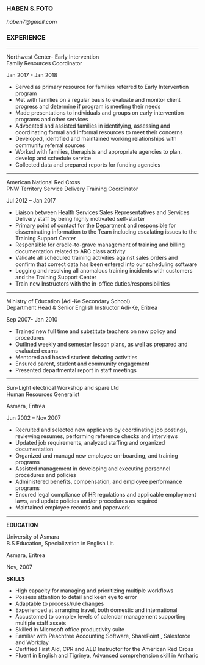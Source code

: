 ### **HABEN S.FOTO** ###
_haben7@gmail.com_

### **EXPERIENCE** ###
---
Northwest Center- Early Intervention            									   
Family Resources Coordinator
   
Jan 2017 - Jan 2018
   
* Served as primary resource for families referred to Early Intervention program
*	Met with families on a regular basis to evaluate and monitor client progress and  determine if program is meeting their needs
* Made presentations to individuals and groups on early intervention programs and other services
*	Advocated and assisted families in identifying, assessing and coordinating formal and informal resources to meet their concerns
*	Developed, identified and maintained working relationships with community referral sources
*	Worked with families, therapists and appropriate agencies to plan, develop and schedule service
*	Collected data and prepared reports for funding agencies

---

American National Red Cross										                      
PNW Territory Service Delivery Training Coordinator		

Jul 2012 – Jan 2017

*	Liaison between Health Services Sales Representatives and Services Delivery staff by being highly motivated self-starter
*	Primary point of contact for the Department and responsible for disseminating information to the Team including escalating  issues to   the Training Support Center
*	Responsible for cradle-to-grave management of training and billing documentation related to ARC class activity
*	Validate all scheduled training activities against sales orders and confirm that correct data has been entered into our scheduling       software
*	Logging and resolving all anomalous training incidents with customers and the Training Support Center
*	Train new Instructors with the in-office duties/responsibilities

---

Ministry of Education (Adi-Ke Secondary School)   					 	                            
Department Head & Senior English Instructor
Adi-Ke, Eritrea

Sep 2007- Jan 2010

* Trained new full time and substitute teachers on new policy and procedures
*	Outlined weekly and semester lesson plans, as well as prepared and evaluated exams
*	Mentored and hosted student debating activities
*	Ensured parent, student and community engagement
* Presented departmental report in staff meetings

---

Sun-Light electrical Workshop and spare Ltd					                                                        
Human Resources Generalist 

Asmara, Eritrea

Jun 2002 – Nov 2007

*	Recruited and selected new applicants by coordinating job postings, reviewing resumes, performing reference checks and                   interviews
*	Updated job requirements, analyzed staffing and organized documentation
* Organized and managd new employee on-boarding, and training programs
*	Assisted management in developing and executing personnel procedures and policies
*	Administered benefits, compensation, and employee performance programs
*	Ensured legal compliance of HR regulations and applicable employment laws, and update policies and/or procedures as required
*	Maintained employee records and paperwork

---

**EDUCATION**

University of Asmara									      	                           
B.S Education, Specialization in English Lit.

Asmara, Eritrea

Nov, 2007



**SKILLS**

* High capacity for managing and prioritizing multiple workflows
*	Possess attention to detail  and keen eye to error
*	Adaptable to process/rule  changes 
*	Experienced at arranging travel, both domestic and international
*	Accustomed to complex levels of calendar management supporting multiple staff assets
*	Skilled in Microsoft office productivity suite
*	Familiar with Peachtree Accounting Software, SharePoint , Salesforce and Workday
*	Certified First Aid, CPR and AED Instructor for the American Red Cross
*	Fluent in English and Tigrinya, Advanced comprehension skill in Amharic



